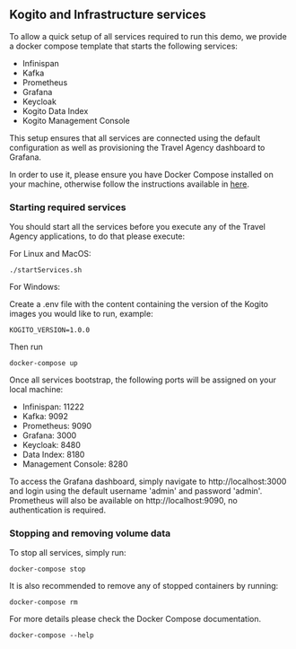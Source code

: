 ## Kogito and Infrastructure services

To allow a quick setup of all services required to run this demo, we provide a docker compose template that starts the
following services:

- Infinispan
- Kafka
- Prometheus
- Grafana
- Keycloak
- Kogito Data Index
- Kogito Management Console

This setup ensures that all services are connected using the default configuration as well as provisioning the Travel
Agency dashboard to Grafana.

In order to use it, please ensure you have Docker Compose installed on your machine, otherwise follow the instructions
available
in [here](https://docs.docker.com/compose/install/).

### Starting required services

You should start all the services before you execute any of the Travel Agency applications, to do that please execute:

For Linux and MacOS:

    ./startServices.sh

For Windows:

Create a .env file with the content containing the version of the Kogito images you would like to run, example:

    KOGITO_VERSION=1.0.0

Then run

    docker-compose up

Once all services bootstrap, the following ports will be assigned on your local machine:

- Infinispan: 11222
- Kafka: 9092
- Prometheus: 9090
- Grafana: 3000
- Keycloak: 8480
- Data Index: 8180
- Management Console: 8280

To access the Grafana dashboard, simply navigate to http://localhost:3000 and login using the default username 'admin'
and password 'admin'.
Prometheus will also be available on http://localhost:9090, no authentication is required.

### Stopping and removing volume data

To stop all services, simply run:

    docker-compose stop

It is also recommended to remove any of stopped containers by running:

    docker-compose rm

For more details please check the Docker Compose documentation.

    docker-compose --help
